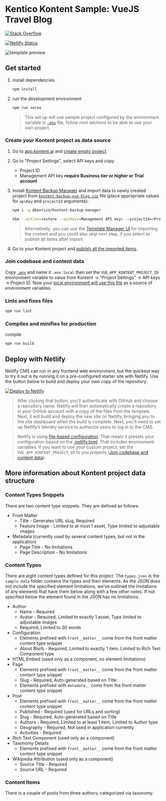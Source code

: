 # Kentico Kontent Sample: VueJS Travel Blog

[![Stack Overflow](https://img.shields.io/badge/Stack%20Overflow-ASK%20NOW-FE7A16.svg?logo=stackoverflow&logoColor=white)](https://stackoverflow.com/tags/kentico-kontent)

[![Netlify Status](https://api.netlify.com/api/v1/badges/6f3e9e33-79bf-43b8-b327-f54bcf897ff0/deploy-status)](https://app.netlify.com/sites/kontent-sample-app-blog-travel-vue/deploys)

![template preview](/template.jpg)

## Get started

1. install dependencies

   ```sh
   npm install
   ```

1. run the development environment

   ```sh
   npm run serve
   ```

   > This set up will use sample project configured by the environment variable in [`.env`](./.env) file, follow next sections to be able to use your own project.

### Create your Kontent project as data source

1. Go to [app.kontent.ai](https://app.kontent.ai) and [create empty project](https://kontent.ai/learn/tutorials/manage-kontent/projects/manage-projects#a-create-projects)
1. Go to "Project Settings", select API keys and copy
   - Project ID
   - Management API key **require Business tier or higher or Trial account**
1. Install [Kontent Backup Manager](https://github.com/Kentico/kontent-backup-manager-js) and import data to newly created project from [`kontent-backup-vue-blog.zip`](./kontent-backup-vue-blog.zip) file (place appropriate values for `apiKey` and `projectId` arguments):

   ```sh
   npm i -g @kentico/kontent-backup-manager

   kbm --action=restore --apiKey=<Management API key> --projectId=<Project ID> --zipFilename=kontent-backup-vue-blog
   ```

   > Alternatively, you can use the [Template Manager UI](https://kentico.github.io/kontent-template-manager/import-from-file) for importing the content and you could also skip next step, if you select to publish all items after import.

1. Go to your Kontent project and [publish all the imported items](https://kontent.ai/learn/tutorials/write-and-collaborate/publish-your-work/publish-content-items).

### Join codebase and content data

Copy [`.env`](`./.env.template`) and name it `.env.local` then set the `VUE_APP_KONTENT_PROJECT_ID` environment variable to value from Kontent -> "Project Settings" -> API keys -> Project ID. Now your [local environment will use this file](https://cli.vuejs.org/guide/mode-and-env.html#environment-variables) as a source of environment variables.

### Lints and fixes files

```sh
npm run lint
```

### Compiles and minifies for production

compile

```sh
npm run build
```

## Deploy with Netlify

Netlify CMS can run in any frontend web environment, but the quickest way to try it out is by running it on a pre-configured starter site with Netlify. Use the button below to build and deploy your own copy of the repository:

[![Deploy to Netlify](https://www.netlify.com/img/deploy/button.svg)](https://app.netlify.com/start/deploy?repository=https://github.com/Kentico/kontent-sample-blog-travel-vue)

> After clicking that button, you’ll authenticate with GitHub and choose a repository name. Netlify will then automatically create a repository in your GitHub account with a copy of the files from the template. Next, it will build and deploy the new site on Netlify, bringing you to the site dashboard when the build is complete. Next, you’ll need to set up Netlify’s Identity service to authorize users to log in to the CMS.

> Netlify is using [file-based configuration](https://docs.netlify.com/configure-builds/file-based-configuration/). That meant it presets your configuration based on the [.netlify.toml](./.netlify.toml). That includes environment variables. If you want to use your custom project, set the `VUE_APP_KONTENT_PROJECT_ID` to you projects ([Join codebase and content data](#Join-codebase-and-content-data)).

## More information about Kontent project data structure

### Content Types Snippets

There are two content type snippets. They are defined as follows:

- Front Matter
  - Title - Generates URL slug, Required
  - Feature Image - Limited to at most 1 asset, Type limited to adjustable images
- Metadata (currently used by several content types, but not in the application)
  - Page Title - No limitations
  - Page Description - No limitations

### Content Types

There are eight content types defined for this project. The `types.json` in the `sample-data` folder contains the types and their elements. As the JSON does not include the specified element limitations, we've outlined the limitations of any elements that have them below along with a few other notes. If not specified below the element found in the JSON has no limitations.

- Author
  - Name - Required
  - Avatar - Required, Limited to exactly 1 asset, Type limited to adjustable images
  - Required, Limited to 30 words
- Configuration
  - Elements prefixed with `front__matter__` come from the front matter content type snippet
  - About Blurb - Required, Limited to exactly 1 item, Limited to Rich Text Component type
- HTML Embed (used only as a component, no element limitations)
- Page
  - Elements prefixed with `front__matter__` come from the front matter content type snippet
  - Slug - Required, Auto-generated based on Title
  - Elements prefixed with `metadata__` come from the front matter content type snippet
- Post
  - Elements prefixed with `front__matter__` come from the front matter content type snippet
  - Published - Required (used for URLs and sorting)
  - Slug - Required, Auto-generated based on Title
  - Authors - Required, Limited to at least 1 item, Limited to Author type
  - Geography - Required, Not used in application currently
  - Activities - Required
- Rich Text Component (used only as a component)
- Taxonomy Details
  - Elements prefixed with `front__matter__` come from the front matter content type snippet
- Wikipedia Attribution (used only as a component)
  - Source Title - Required
  - Source URL - Required

### Content Items

There is a couple of posts from three authors, categorized via taxonomy.

